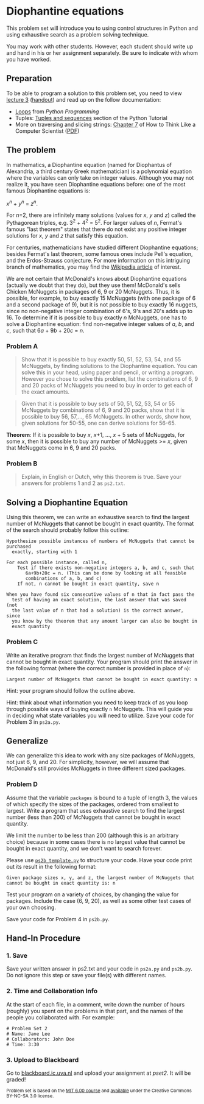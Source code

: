 # Diophantine equations

This problem set will introduce you to using control structures in Python and using exhaustive search as a problem solving technique.

You may work with other students. However, each student should write up and hand in his or her assignment separately. Be sure to indicate with whom you have worked.

## Preparation

To be able to program a solution to this problem set, you need to view [lecture 3](http://videolectures.net/mit600f08_grimson_lec03/) ([handout](http://ocw.mit.edu/courses/electrical-engineering-and-computer-science/6-00-introduction-to-computer-science-and-programming-fall-2008/video-lectures/lecture-3/lec3.pdf)) and read up on the follow documentation:

* [Loops](http://en.wikibooks.org/wiki/Python_Programming/Loops) from *Python Programming*
* Tuples: [Tuples and sequences](http://docs.python.org/tutorial/datastructures.html) section of the Python Tutorial
* More on traversing and slicing strings: [Chapter 7](http://www.greenteapress.com/thinkpython/thinkCSpy/html/chap07.html) of How to Think Like a Computer Scientist ([PDF](http://staff.science.uva.nl/~mstgeman/progwis/Chapter7.pdf))

## The problem

In mathematics, a Diophantine equation (named for Diophantus of Alexandria, a third century Greek mathematician) is a polynomial equation where the variables can only take on integer values. Although you may not realize it, you have seen Diophantine equations before: one of the most famous Diophantine equations is:

*x*<sup>*n*</sup> + *y*<sup>*n*</sup> = *z*<sup>*n*</sup>.

For *n*=2, there are infinitely many solutions (values for *x*, *y* and *z*) called the Pythagorean triples, e.g. 3<sup>2</sup> + 4<sup>2</sup> = 5<sup>2</sup>. For larger values of *n*, Fermat's famous "last theorem" states that there do not exist any positive integer solutions for *x*, *y* and *z* that satisfy this equation. 

For centuries, mathematicians have studied different Diophantine equations; besides Fermat's last theorem, some famous ones include Pell's equation, and the Erdos-Strauss conjecture. For more information on this intriguing branch of mathematics, you may find the [Wikipedia article](http://en.wikipedia.org/wiki/Diophantine_equation) of interest.

We are not certain that McDonald's knows about Diophantine equations (actually we doubt that they do), but they use them! McDonald's sells Chicken McNuggets in packages of 6, 9 or 20 McNuggets. Thus, it is possible, for example, to buy exactly 15 McNuggets (with one package of 6 and a second package of 9), but it is not possible to buy exactly 16 nuggets, since no non-negative integer combination of 6's, 9's and 20's adds up to 16. To determine if it is possible to buy exactly *n* McNuggets, one has to solve a Diophantine equation: find non-negative integer values of *a*, *b*, and *c*, such that 6*a* + 9*b* + 20*c* = *n*.

### Problem A

> Show that it is possible to buy exactly 50, 51, 52, 53, 54, and 55 McNuggets, by finding solutions to the Diophantine equation. You can solve this in your head, using paper and pencil, or writing a program. However you chose to solve this problem, list the combinations of 6, 9 and 20 packs of McNuggets you need to buy in order to get each of the exact amounts.

> Given that it is possible to buy sets of 50, 51, 52, 53, 54 or 55 McNuggets by combinations of 6, 9 and 20 packs, show that it is possible to buy 56, 57,..., 65 McNuggets. In other words, show how, given solutions for 50-55, one can derive solutions for 56-65.

**Theorem**: If it is possible to buy *x*, *x*+1, ..., *x* + 5 sets of McNuggets, for some *x*, then it is possible to buy any number of McNuggets >= *x*, given that McNuggets come in 6, 9 and 20 packs.

### Problem B

> Explain, in English or Dutch, why this theorem is true.
Save your answers for problems 1 and 2 as `ps2.txt`.

## Solving a Diophantine Equation

Using this theorem, we can write an exhaustive search to find the largest number of McNuggets that cannot be bought in exact quantity. The format of the search should probably follow this outline:

    Hypothesize possible instances of numbers of McNuggets that cannot be purchased
      exactly, starting with 1

    For each possible instance, called n,
        Test if there exists non-negative integers a, b, and c, such that
           6a+9b+20c = n. (This can be done by looking at all feasible
           combinations of a, b, and c)
        If not, n cannot be bought in exact quantity, save n

    When you have found six consecutive values of n that in fact pass the
      test of having an exact solution, the last answer that was saved (not 
      the last value of n that had a solution) is the correct answer, since 
      you know by the theorem that any amount larger can also be bought in 
      exact quantity

### Problem C

Write an iterative program that finds the largest number of McNuggets that cannot be bought in exact quantity. Your program should print the answer in the following format (where the correct number is provided in place of `n`):

    Largest number of McNuggets that cannot be bought in exact quantity: n

Hint: your program should follow the outline above.

Hint: think about what information you need to keep track of as you loop through possible ways of buying exactly `n` McNuggets. This will guide you in deciding what state variables you will need to utilize.
Save your code for Problem 3 in `ps2a.py`.

## Generalize

We can generalize this idea to work with any size packages of McNuggets, not just 6, 9, and 20. For simplicity, however, we will assume that McDonald's still provides McNuggets in three different sized packages.

### Problem D

Assume that the variable `packages` is bound to a tuple of length 3, the values of which specify the sizes of the packages, ordered from smallest to largest. Write a program that uses exhaustive search to find the largest number (less than 200) of McNuggets that cannot be bought in exact quantity.

We limit the number to be less than 200 (although this is an arbitrary choice) because in some cases there is no largest value that cannot be bought in exact quantity, and we don’t want to search forever. 

Please use [`ps2b_template.py`](http://ocw.mit.edu/courses/electrical-engineering-and-computer-science/6-00-introduction-to-computer-science-and-programming-fall-2008/assignments/ps2b.py) to structure your code. Have your code print out its result in the following format:

    Given package sizes x, y, and z, the largest number of McNuggets that cannot be bought in exact quantity is: n

Test your program on a variety of choices, by changing the value for packages. Include the case (6, 9, 20), as well as some other test cases of your own choosing.

Save your code for Problem 4 in `ps2b.py`.

## Hand-In Procedure

### 1. Save

Save your written answer in ps2.txt and your code in `ps2a.py` and `ps2b.py`. Do not ignore this step or save your file(s) with different names.

### 2. Time and Collaboration Info

At the start of each file, in a comment, write down the number of hours (roughly) you spent on the problems in that part, and the names of the people you collaborated with. For example:

    # Problem Set 2
    # Name: Jane Lee
    # Collaborators: John Doe
    # Time: 3:30

### 3. Upload to Blackboard

Go to [blackboard.ic.uva.nl](http://blackboard.ic.uva.nl/) and upload your assignment at *pset2*. It will be graded!

<small>Problem set is based on the [MIT 6.00 course](http://ocw.mit.edu/courses/electrical-engineering-and-computer-science/6-00-introduction-to-computer-science-and-programming-fall-2008/assignments/) and [available](http://ocw.mit.edu/terms/) under the Creative Commons BY-NC-SA 3.0 license.</small>

